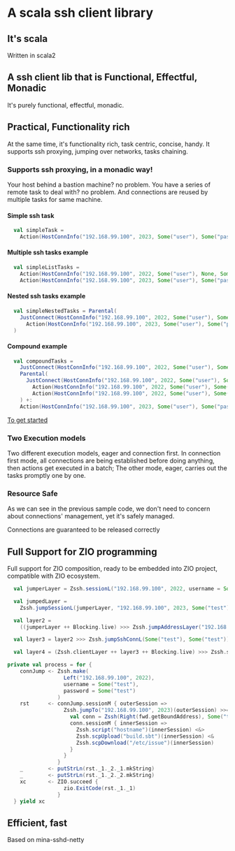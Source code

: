 # A scala ssh client library

## It's scala

Written in scala2

## A ssh client lib that is Functional, Effectful, Monadic

It's purely functional, effectful, monadic.

## Practical, Functionality rich

At the same time, it's functionality rich, task centric, concise, handy.
It supports ssh proxying, jumping over networks, tasks chaining.  

### Supports ssh proxying, in a monadic way!

Your host behind a bastion machine? no problem.
You have a series of remote task to deal with? no problem.
And connections are reused by multiple tasks for same machine.

#### Simple ssh task

```scala
  val simpleTask =
    Action(HostConnInfo("192.168.99.100", 2023, Some("user"), Some("password")), HostAction(scriptIO("ls /")))
```

#### Multiple ssh tasks example

```scala
  val simpleListTasks =
    Action(HostConnInfo("192.168.99.100", 2022, Some("user"), None, Some(privateKey)), HostAction(scriptIO("cat /etc/issue"))) +:
    Action(HostConnInfo("192.168.99.100", 2023, Some("user"), Some("password")), HostAction(scpDownload("/etc/issue")))
```

#### Nested ssh tasks example

```scala
  val simpleNestedTasks = Parental(
    JustConnect(HostConnInfo("192.168.99.100", 2022, Some("user"), Some("password"), None)),
      Action(HostConnInfo("192.168.99.100", 2023, Some("user"), Some("password")), HostAction(scpUpload("build.sbt")))
  )
```

#### Compound example

```scala
  val compoundTasks =
    JustConnect(HostConnInfo("192.168.99.100", 2022, Some("user"), Some("password"))) +:
    Parental(
      JustConnect(HostConnInfo("192.168.99.100", 2022, Some("user"), Some("password"), None: Option[java.security.KeyPair])),
        Action(HostConnInfo("192.168.99.100", 2022, Some("user"), Some("password")), HostAction(scriptIO("hostname"))) +:
        Action(HostConnInfo("192.168.99.100", 2022, Some("user"), Some("password")), HostAction(scpUpload("build.sbt")))
    ) +:
    Action(HostConnInfo("192.168.99.100", 2023, Some("user"), Some("password")), HostAction(scpDownload("/etc/issue")))
```

[To get started](src/test/scala/zhongwm/cable/hostcon/EagerExecSpec.scala)

### Two Execution models

Two different execution models, eager and connection first. 
In connection first mode, all connections are being established before doing anything, then actions get executed in a batch;
The other mode, eager, carries out the tasks promptly one by one.
 
### Resource Safe

As we can see in the previous sample code, we don't need to concern about connections' management, yet it's safely managed. 

Connections are guaranteed to be released correctly

## Full Support for ZIO programming

Full support for ZIO composition, ready to be embedded into ZIO project, 
compatible with ZIO ecosystem.

```scala
  val jumperLayer = Zssh.sessionL("192.168.99.100", 2022, username = Some("test"), password = Some("test"))

  val jumpedLayer =
    Zssh.jumpSessionL(jumperLayer, "192.168.99.100", 2023, Some("test"), Some("test"))

  val layer2 =
    ((jumperLayer ++ Blocking.live) >>> Zssh.jumpAddressLayer("192.168.99.100", 2023)) ++ Blocking.live

  val layer3 = layer2 >>> Zssh.jumpSshConnL(Some("test"), Some("test"))

  val layer4 = (Zssh.clientLayer ++ layer3 ++ Blocking.live) >>> Zssh.sessionL

```

```scala
private val process = for {
    connJump <- Zssh.make(
                  Left("192.168.99.100", 2022),
                  username = Some("test"),
                  password = Some("test")
                )
    rst      <- connJump.sessionM { outerSession =>
                  Zssh.jumpTo("192.168.99.100", 2023)(outerSession) >>= { fwd =>
                    val conn = Zssh(Right(fwd.getBoundAddress), Some("test"), password = Some("test"))
                    conn.sessionM { innerSession =>
                      Zssh.script("hostname")(innerSession) <&>
                      Zssh.scpUpload("build.sbt")(innerSession) <&
                      Zssh.scpDownload("/etc/issue")(innerSession)
                    }
                  }
                }
    _        <- putStrLn(rst._1._2._1.mkString)
    _        <- putStrLn(rst._1._2._2.mkString)
    xc       <- ZIO.succeed {
                  zio.ExitCode(rst._1._1)
                }
  } yield xc
```

## Efficient, fast

Based on mina-sshd-netty